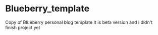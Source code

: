 # Blueberry_template
Copy of Blueberry personal blog template
It is beta version and i didn't finish project yet
